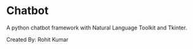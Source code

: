 # Chatbot
A python chatbot framework with Natural Language Toolkit and Tkinter.

Created By: Rohit Kumar